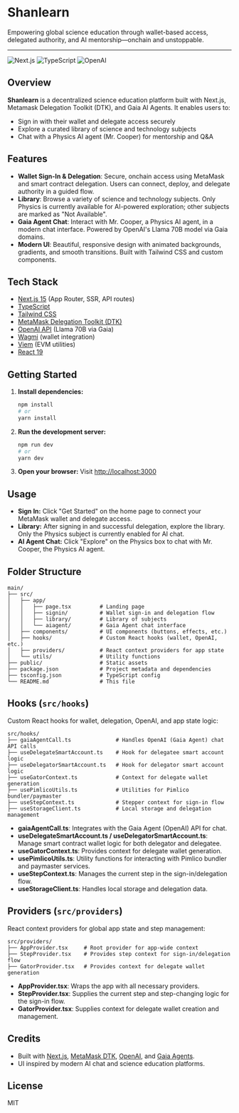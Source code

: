 # Shanlearn

Empowering global science education through wallet-based access, delegated authority, and AI mentorship—onchain and unstoppable.

---

![Next.js](https://img.shields.io/badge/Next.js-15.3.2-blue?logo=nextdotjs)
![TypeScript](https://img.shields.io/badge/TypeScript-5.x-blue?logo=typescript)
![OpenAI](https://img.shields.io/badge/OpenAI-API-green?logo=openai)

## Overview

**Shanlearn** is a decentralized science education platform built with Next.js, Metamask Delegation Toolkit (DTK), and Gaia AI Agents. It enables users to:

- Sign in with their wallet and delegate access securely
- Explore a curated library of science and technology subjects
- Chat with a Physics AI agent (Mr. Cooper) for mentorship and Q&A

## Features

- **Wallet Sign-In & Delegation**: Secure, onchain access using MetaMask and smart contract delegation. Users can connect, deploy, and delegate authority in a guided flow.
- **Library**: Browse a variety of science and technology subjects. Only Physics is currently available for AI-powered exploration; other subjects are marked as "Not Available".
- **Gaia Agent Chat**: Interact with Mr. Cooper, a Physics AI agent, in a modern chat interface. Powered by OpenAI's Llama 70B model via Gaia domains.
- **Modern UI**: Beautiful, responsive design with animated backgrounds, gradients, and smooth transitions. Built with Tailwind CSS and custom components.

## Tech Stack

- [Next.js 15](https://nextjs.org/) (App Router, SSR, API routes)
- [TypeScript](https://www.typescriptlang.org/)
- [Tailwind CSS](https://tailwindcss.com/)
- [MetaMask Delegation Toolkit (DTK)](https://github.com/MetaMask/delegation-toolkit)
- [OpenAI API](https://platform.openai.com/) (Llama 70B via Gaia)
- [Wagmi](https://wagmi.sh/) (wallet integration)
- [Viem](https://viem.sh/) (EVM utilities)
- [React 19](https://react.dev/)

## Getting Started

1. **Install dependencies:**

   ```bash
   npm install
   # or
   yarn install
   ```

2. **Run the development server:**

   ```bash
   npm run dev
   # or
   yarn dev
   ```

3. **Open your browser:**
   Visit [http://localhost:3000](http://localhost:3000)

## Usage

- **Sign In:** Click "Get Started" on the home page to connect your MetaMask wallet and delegate access.
- **Library:** After signing in and successful delegation, explore the library. Only the Physics subject is currently enabled for AI chat.
- **AI Agent Chat:** Click "Explore" on the Physics box to chat with Mr. Cooper, the Physics AI agent.

## Folder Structure

```
main/
├── src/
│   ├── app/
│   │   ├── page.tsx         # Landing page
│   │   ├── signin/          # Wallet sign-in and delegation flow
│   │   ├── library/         # Library of subjects
│   │   └── aiagent/         # Gaia Agent chat interface
│   ├── components/          # UI components (buttons, effects, etc.)
│   ├── hooks/               # Custom React hooks (wallet, OpenAI, etc.)
│   ├── providers/           # React context providers for app state
│   └── utils/               # Utility functions
├── public/                  # Static assets
├── package.json             # Project metadata and dependencies
├── tsconfig.json            # TypeScript config
└── README.md                # This file
```

## Hooks (`src/hooks`)

Custom React hooks for wallet, delegation, OpenAI, and app state logic:

```
src/hooks/
├── gaiaAgentCall.ts              # Handles OpenAI (Gaia Agent) chat API calls
├── useDelegateSmartAccount.ts    # Hook for delegatee smart account logic
├── useDelegatorSmartAccount.ts   # Hook for delegator smart account logic
├── useGatorContext.ts            # Context for delegate wallet generation
├── usePimlicoUtils.ts            # Utilities for Pimlico bundler/paymaster
├── useStepContext.ts             # Stepper context for sign-in flow
├── useStorageClient.ts           # Local storage and delegation management
```

- **gaiaAgentCall.ts**: Integrates with the Gaia Agent (OpenAI) API for chat.
- **useDelegateSmartAccount.ts / useDelegatorSmartAccount.ts**: Manage smart contract wallet logic for both delegator and delegatee.
- **useGatorContext.ts**: Provides context for delegate wallet generation.
- **usePimlicoUtils.ts**: Utility functions for interacting with Pimlico bundler and paymaster services.
- **useStepContext.ts**: Manages the current step in the sign-in/delegation flow.
- **useStorageClient.ts**: Handles local storage and delegation data.

## Providers (`src/providers`)

React context providers for global app state and step management:

```
src/providers/
├── AppProvider.tsx     # Root provider for app-wide context
├── StepProvider.tsx    # Provides step context for sign-in/delegation flow
├── GatorProvider.tsx   # Provides context for delegate wallet generation
```

- **AppProvider.tsx**: Wraps the app with all necessary providers.
- **StepProvider.tsx**: Supplies the current step and step-changing logic for the sign-in flow.
- **GatorProvider.tsx**: Supplies context for delegate wallet creation and management.

## Credits

- Built with [Next.js](https://nextjs.org/), [MetaMask DTK](https://github.com/MetaMask/delegation-toolkit), [OpenAI](https://platform.openai.com/), and [Gaia Agents](https://llama70b.gaia.domains/).
- UI inspired by modern AI chat and science education platforms.

## License

MIT
